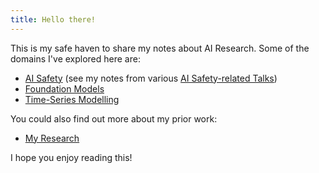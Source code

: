 ```yaml
---
title: Hello there!
---
```


This is my safe haven to share my notes about AI Research. Some of the domains I've explored here are:
- [AI Safety](ai-safety/index.md) (see my notes from various [AI Safety-related Talks](ai-safety/talks/index.md))
- [Foundation Models](./foundation-models)
- [Time-Series Modelling](time-series-modelling/index.md)

You could also find out more about my prior work:
- [My Research](self/research/index.md)

I hope you enjoy reading this!
